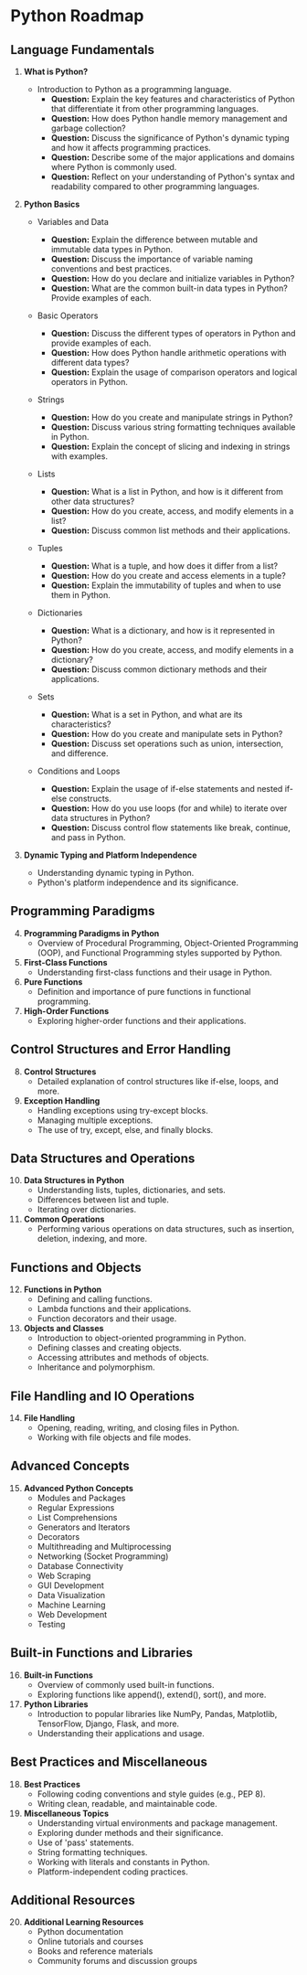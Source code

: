 # Python Roadmap

## Language Fundamentals
1. **What is Python?**
   - Introduction to Python as a programming language.
     - **Question:** Explain the key features and characteristics of Python that differentiate it from other programming languages.
     - **Question:** How does Python handle memory management and garbage collection?
     - **Question:** Discuss the significance of Python's dynamic typing and how it affects programming practices.
     - **Question:** Describe some of the major applications and domains where Python is commonly used.
     - **Question:** Reflect on your understanding of Python's syntax and readability compared to other programming languages.

2. **Python Basics**
   - Variables and Data 
     - **Question:** Explain the difference between mutable and immutable data types in Python.
     - **Question:** Discuss the importance of variable naming conventions and best practices.
     - **Question:** How do you declare and initialize variables in Python?
     - **Question:** What are the common built-in data types in Python? Provide examples of each.

   - Basic Operators
     - **Question:** Discuss the different types of operators in Python and provide examples of each.
     - **Question:** How does Python handle arithmetic operations with different data types?
     - **Question:** Explain the usage of comparison operators and logical operators in Python.

   - Strings
     - **Question:** How do you create and manipulate strings in Python?
     - **Question:** Discuss various string formatting techniques available in Python.
     - **Question:** Explain the concept of slicing and indexing in strings with examples.

   - Lists
     - **Question:** What is a list in Python, and how is it different from other data structures?
     - **Question:** How do you create, access, and modify elements in a list?
     - **Question:** Discuss common list methods and their applications.

   - Tuples
     - **Question:** What is a tuple, and how does it differ from a list?
     - **Question:** How do you create and access elements in a tuple?
     - **Question:** Explain the immutability of tuples and when to use them in Python.

   - Dictionaries
     - **Question:** What is a dictionary, and how is it represented in Python?
     - **Question:** How do you create, access, and modify elements in a dictionary?
     - **Question:** Discuss common dictionary methods and their applications.

   - Sets
     - **Question:** What is a set in Python, and what are its characteristics?
     - **Question:** How do you create and manipulate sets in Python?
     - **Question:** Discuss set operations such as union, intersection, and difference.

   - Conditions and Loops
     - **Question:** Explain the usage of if-else statements and nested if-else constructs.
     - **Question:** How do you use loops (for and while) to iterate over data structures in Python?
     - **Question:** Discuss control flow statements like break, continue, and pass in Python.

3. **Dynamic Typing and Platform Independence**
   - Understanding dynamic typing in Python.
   - Python's platform independence and its significance.

## Programming Paradigms
4. **Programming Paradigms in Python**
   - Overview of Procedural Programming, Object-Oriented Programming (OOP), and Functional Programming styles supported by Python.
5. **First-Class Functions**
   - Understanding first-class functions and their usage in Python.
6. **Pure Functions**
   - Definition and importance of pure functions in functional programming.
7. **High-Order Functions**
   - Exploring higher-order functions and their applications.

## Control Structures and Error Handling
8. **Control Structures**
   - Detailed explanation of control structures like if-else, loops, and more.
9. **Exception Handling**
   - Handling exceptions using try-except blocks.
   - Managing multiple exceptions.
   - The use of try, except, else, and finally blocks.

## Data Structures and Operations
10. **Data Structures in Python**
    - Understanding lists, tuples, dictionaries, and sets.
    - Differences between list and tuple.
    - Iterating over dictionaries.
11. **Common Operations**
    - Performing various operations on data structures, such as insertion, deletion, indexing, and more.

## Functions and Objects
12. **Functions in Python**
    - Defining and calling functions.
    - Lambda functions and their applications.
    - Function decorators and their usage.
13. **Objects and Classes**
    - Introduction to object-oriented programming in Python.
    - Defining classes and creating objects.
    - Accessing attributes and methods of objects.
    - Inheritance and polymorphism.

## File Handling and IO Operations
14. **File Handling**
    - Opening, reading, writing, and closing files in Python.
    - Working with file objects and file modes.

## Advanced Concepts
15. **Advanced Python Concepts**
    - Modules and Packages
    - Regular Expressions
    - List Comprehensions
    - Generators and Iterators
    - Decorators
    - Multithreading and Multiprocessing
    - Networking (Socket Programming)
    - Database Connectivity
    - Web Scraping
    - GUI Development
    - Data Visualization
    - Machine Learning
    - Web Development
    - Testing

## Built-in Functions and Libraries
16. **Built-in Functions**
    - Overview of commonly used built-in functions.
    - Exploring functions like append(), extend(), sort(), and more.
17. **Python Libraries**
    - Introduction to popular libraries like NumPy, Pandas, Matplotlib, TensorFlow, Django, Flask, and more.
    - Understanding their applications and usage.

## Best Practices and Miscellaneous
18. **Best Practices**
    - Following coding conventions and style guides (e.g., PEP 8).
    - Writing clean, readable, and maintainable code.
19. **Miscellaneous Topics**
    - Understanding virtual environments and package management.
    - Exploring dunder methods and their significance.
    - Use of 'pass' statements.
    - String formatting techniques.
    - Working with literals and constants in Python.
    - Platform-independent coding practices.

## Additional Resources
20. **Additional Learning Resources**
    - Python documentation
    - Online tutorials and courses
    - Books and reference materials
    - Community forums and discussion groups
